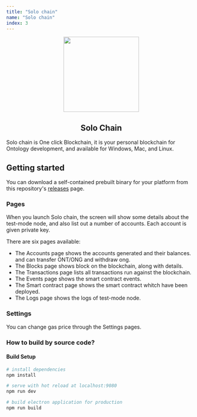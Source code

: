 ```yaml
---
title: "Solo chain"
name: "Solo chain"
index: 3
---
```



<div align="center">
  <img src="https://raw.githubusercontent.com/punicasuite/solo-chain/master/image/icon.png" height="200" width="200">
  <h2 class="doc-title">Solo Chain</h2>
</div>


Solo chain is One click Blockchain, it is your personal blockchain for Ontology development, and available for Windows, Mac, and Linux.


## Getting started
You can download a self-contained prebuilt binary for your platform from this repository's [releases](https://github.com/punicasuite/solo-chain/releases) page.



### Pages

When you launch Solo chain, the screen will show some details about the test-mode node, and also list out a number of accounts. Each account is given private key. 


There are six pages available:

* The Accounts page shows the accounts generated and their balances. and can transfer ONT/ONG and withdraw ong.
* The Blocks page shows block on the blockchain, along with details.
* The Transactions page lists all transactions run against the blockchain.
* The Events page shows the smart contract events.
* The Smart contract page shows the smart contract whitch have been deployed.
* The Logs page shows the logs of test-mode node.


### Settings
You can change gas price through the Settings pages.


### How to build by source code?

#### Build Setup

``` bash
# install dependencies
npm install

# serve with hot reload at localhost:9080
npm run dev

# build electron application for production
npm run build


```

